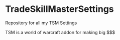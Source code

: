 # TradeSkillMasterSettings
Repository for all my TSM Settings

TSM is a world of warcraft addon for making big $$$
